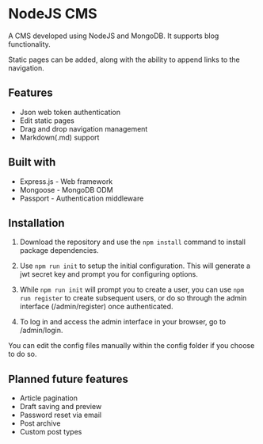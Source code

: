 # NodeJS CMS
A CMS developed using NodeJS and MongoDB. It supports blog functionality.

Static pages can be added, along with the ability to append links to the navigation.

## Features
- Json web token authentication
- Edit static pages
- Drag and drop navigation management
- Markdown(.md) support

## Built with
- Express.js - Web framework
- Mongoose - MongoDB ODM
- Passport - Authentication middleware

## Installation
1. Download the repository and use the `npm install` command to install package dependencies.

2. Use `npm run init` to setup the initial configuration. This will generate a jwt secret key and prompt you for configuring options.

3. While `npm run init` will prompt you to create a user, you can use `npm run register` to create subsequent users, or do so through the admin interface (/admin/register) once authenticated.

4. To log in and access the admin interface in your browser, go to /admin/login.

You can edit the config files manually within the config folder if you choose to do so.

## Planned future features
- Article pagination
- Draft saving and preview
- Password reset via email
- Post archive
- Custom post types